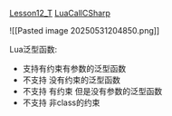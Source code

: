 [Lesson12_T](file:///D:/Obsidian%20Unity/Unity/%E7%83%AD%E6%9B%B4%E6%96%B0%E6%96%B9%E6%A1%88/Assets/Lua/xLua/Lesson12_T.lua)
[LuaCallCSharp](file:///D:/Obsidian%20Unity/Unity/%E7%83%AD%E6%9B%B4%E6%96%B0%E6%96%B9%E6%A1%88/Assets/Scripts/LuaCallCS/LuaCallCSharp.cs)

![[Pasted image 20250531204850.png]]

Lua泛型函数:
- 支持有约束有参数的泛型函数
- 不支持 没有约束的泛型函数
- 不支持 有约束 但是没有参数的泛型函数
- 不支持 非class的约束